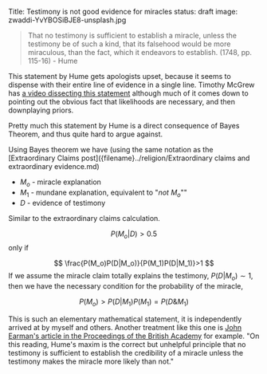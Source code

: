 Title: Testimony is not good evidence for miracles
status: draft
image: zwaddi-YvYBOSiBJE8-unsplash.jpg

> That no testimony is sufficient to establish a miracle, unless the testimony be of such a kind, that its falsehood would be more miraculous, than the fact, which it endeavors to establish. (1748, pp. 115-16) - Hume

This statement by Hume gets apologists upset, because it seems to dispense with their entire line of evidence in a single line.  Timothy McGrew has [a video dissecting this statement](https://www.youtube.com/watch?v=H7Gv8Fw_fFE&list=WL&index=12) although much of it comes down to pointing out the obvious fact that likelihoods are necessary, and then downplaying priors.

Pretty much this statement by Hume is a direct consequence of Bayes Theorem, and thus quite hard to argue against. 

Using Bayes theorem we have (using the same notation as the [Extraordinary Claims post]({filename}../religion/Extraordinary claims and extraordinary evidence.md)

- $M_o$ - miracle explanation
- $M_1$ - mundane explanation, equivalent to "*not* $M_o$""
- $D$ - evidence of testimony

Similar to the extraordinary claims calculation.

$$
P(M_o|D)>0.5
$$
only if 

$$
\frac{P(M_o)P(D|M_o)}{P(M_1)P(D|M_1)}>1
$$
If we assume the miracle claim totally explains the testimony, $P(D|M_o)\sim 1$, then we have the necessary condition for the probability of the miracle,

$$
P(M_o) > P(D|M_1) P(M_1) = P(D \& M_1)
$$

This is such an elementary mathematical statement, it is independently arrived at by myself and others. Another treatment like this one is [John Earman's article in the Proceedings of the British Academy](https://sites.pitt.edu/~jearman/Earman2002a.pdf) for example.  "On this reading, Hume's maxim is the correct but unhelpful principle that no testimony is sufficient to establish the credibility of a miracle unless the testimony makes the miracle more likely than not."

